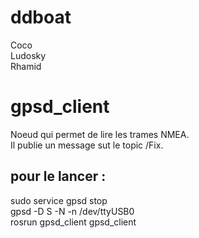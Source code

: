 # ddboat
Coco  
Ludosky  
Rhamid  
  
# gpsd_client  
Noeud qui permet de lire les trames NMEA.  
Il publie un message sut le topic /Fix.  
## pour le lancer :  
sudo service gpsd stop  
gpsd -D S -N -n /dev/ttyUSB0  
rosrun gpsd_client gpsd_client

